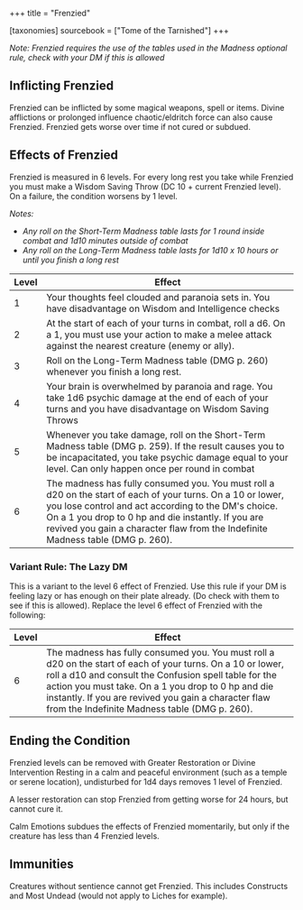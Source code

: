 +++
title = "Frenzied"

[taxonomies]
sourcebook = ["Tome of the Tarnished"]
+++

_Note: Frenzied requires the use of the tables used in the Madness optional rule, check with your DM if this is allowed_

## Inflicting Frenzied
Frenzied can be inflicted by some magical weapons, spell or items. Divine afflictions or prolonged influence chaotic/eldritch force can also cause Frenzied. Frenzied gets worse over time if not cured or subdued.

## Effects of Frenzied
Frenzied is measured in 6 levels. For every long rest you take while Frenzied you must make a Wisdom Saving Throw (DC 10 + current Frenzied level). On a failure, the condition worsens by 1 level.

_Notes:_
- _Any roll on the Short-Term Madness table lasts for 1 round inside combat and 1d10 minutes outside of combat_
- _Any roll on the Long-Term Madness table lasts for 1d10 x 10 hours or until you finish a long rest_

| Level | Effect                                                                                                                                                                                                                                                                                                       |
| ----- | ------------------------------------------------------------------------------------------------------------------------------------------------------------------------------------------------------------------------------------------------------------------------------------------------------------ |
| 1     | Your thoughts feel clouded and paranoia sets in. You have disadvantage on Wisdom and Intelligence checks                                                                                                                                                                                                     |
| 2     | At the start of each of your turns in combat, roll a d6. On a 1, you must use your action to make a melee attack against the nearest creature (enemy or ally).                                                                                                                                               |
| 3     | Roll on the Long-Term Madness table (DMG p. 260) whenever you finish a long rest.                                                                                                                                                                                                                            |
| 4     | Your brain is overwhelmed by paranoia and rage. You take 1d6 psychic damage at the end of each of your turns and you have disadvantage on Wisdom Saving Throws                                                                                                                                               |
| 5     | Whenever you take damage, roll on the Short-Term Madness table (DMG p. 259). If the result causes you to be incapacitated, you take psychic damage equal to your level. Can only happen once per round in combat                                                                                             |
| 6     | The madness has fully consumed you. You must roll a d20 on the start of each of your turns. On a 10 or lower, you lose control and act according to the DM's choice. On a 1 you drop to 0 hp and die instantly. If you are revived you gain a character flaw from the Indefinite Madness table (DMG p. 260). |
### Variant Rule: The Lazy DM
This is a variant to the level 6 effect of Frenzied. Use this rule if your DM is feeling lazy or has enough on their plate already. (Do check with them to see if this is allowed). Replace the level 6 effect of Frenzied with the following:


| Level | Effect                                                                                                                                                                                                                                                                                                                               |
| ----- | ------------------------------------------------------------------------------------------------------------------------------------------------------------------------------------------------------------------------------------------------------------------------------------------------------------------------------------ |
| 6     | The madness has fully consumed you. You must roll a d20 on the start of each of your turns. On a 10 or lower, roll a d10 and consult the Confusion spell table for the action you must take. On a 1 you drop to 0 hp and die instantly. If you are revived you gain a character flaw from the Indefinite Madness table (DMG p. 260). |

## Ending the Condition
Frenzied levels can be removed with Greater Restoration or Divine Intervention
Resting in a calm and peaceful environment (such as a temple or serene location), undisturbed for 1d4 days removes 1 level of Frenzied.

A lesser restoration can stop Frenzied from getting worse for 24 hours, but cannot cure it.

Calm Emotions subdues the effects of Frenzied momentarily, but only if the creature has less than 4 Frenzied levels.

## Immunities
Creatures without sentience cannot get Frenzied. This includes Constructs and Most Undead (would not apply to Liches for example).